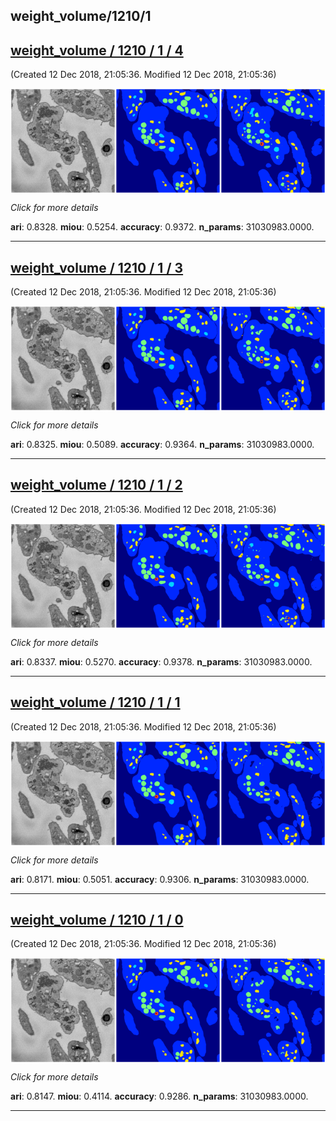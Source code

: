 
## weight_volume/1210/1

<div class="thumbnail"><a href="4"><h2>weight_volume / 1210 / 1 / 4</h2></a><p>(Created 12 Dec 2018, 21:05:36. Modified 12 Dec 2018, 21:05:36)
</p><a href="4"><img src="4/media/summary.png" align="center"></a><p><i>Click for more details</i>
</p></div>

**ari**: 0.8328. **miou**: 0.5254. **accuracy**: 0.9372. **n_params**: 31030983.0000. 

---

<div class="thumbnail"><a href="3"><h2>weight_volume / 1210 / 1 / 3</h2></a><p>(Created 12 Dec 2018, 21:05:36. Modified 12 Dec 2018, 21:05:36)
</p><a href="3"><img src="3/media/summary.png" align="center"></a><p><i>Click for more details</i>
</p></div>

**ari**: 0.8325. **miou**: 0.5089. **accuracy**: 0.9364. **n_params**: 31030983.0000. 

---

<div class="thumbnail"><a href="2"><h2>weight_volume / 1210 / 1 / 2</h2></a><p>(Created 12 Dec 2018, 21:05:36. Modified 12 Dec 2018, 21:05:36)
</p><a href="2"><img src="2/media/summary.png" align="center"></a><p><i>Click for more details</i>
</p></div>

**ari**: 0.8337. **miou**: 0.5270. **accuracy**: 0.9378. **n_params**: 31030983.0000. 

---

<div class="thumbnail"><a href="1"><h2>weight_volume / 1210 / 1 / 1</h2></a><p>(Created 12 Dec 2018, 21:05:36. Modified 12 Dec 2018, 21:05:36)
</p><a href="1"><img src="1/media/summary.png" align="center"></a><p><i>Click for more details</i>
</p></div>

**ari**: 0.8171. **miou**: 0.5051. **accuracy**: 0.9306. **n_params**: 31030983.0000. 

---

<div class="thumbnail"><a href="0"><h2>weight_volume / 1210 / 1 / 0</h2></a><p>(Created 12 Dec 2018, 21:05:36. Modified 12 Dec 2018, 21:05:36)
</p><a href="0"><img src="0/media/summary.png" align="center"></a><p><i>Click for more details</i>
</p></div>

**ari**: 0.8147. **miou**: 0.4114. **accuracy**: 0.9286. **n_params**: 31030983.0000. 

---